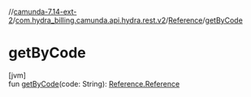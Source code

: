 //[camunda-7.14-ext-2](../../../index.md)/[com.hydra_billing.camunda.api.hydra.rest.v2](../index.md)/[Reference](index.md)/[getByCode](get-by-code.md)

# getByCode

[jvm]\
fun [getByCode](get-by-code.md)(code: String): [Reference.Reference](-reference/index.md)
